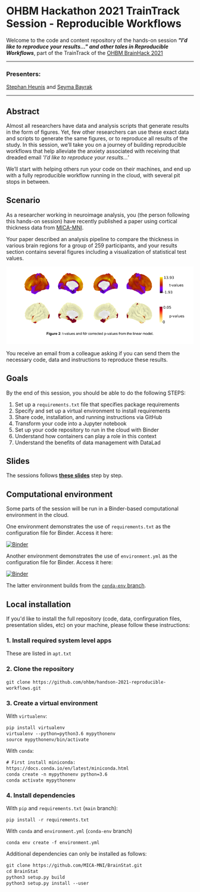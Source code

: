 # OHBM Hackathon 2021 TrainTrack Session - Reproducible Workflows

Welcome to the code and content repository of the hands-on session ***"I’d like to reproduce your results…" and other tales in Reproducible Workflows***, part of the TrainTrack of the [OHBM BrainHack 2021](https://ohbm.github.io/hackathon2021/traintrack/)

---
### Presenters:
[Stephan Heunis](https://github.com/jsheunis) and [Şeyma Bayrak](https://github.com/sheyma)

---

## Abstract

Almost all researchers have data and analysis scripts that generate results in the form of figures. Yet, few other researchers can use these exact data and scripts to generate the same figures, or to reproduce all results of the study. In this session, we’ll take you on a journey of building reproducible workflows that help alleviate the anxiety associated with receiving that dreaded email *'I’d like to reproduce your results...'*

We’ll start with helping others run your code on their machines, and end up with a fully reproducible workflow running in the cloud, with several pit stops in between.

## Scenario

As a researcher working in neuroimage analysis, you (the person following this hands-on session) have recently published a paper using cortical thickness data from [MICA-MNI](https://github.com/MICA-MNI/micaopen/tree/master/surfstat/surfstat_tutorial/thickness).

Your paper described an analysis pipeline to compare the thickness in various brain regions for a group of 259 participants, and your results section contains several figures including a visualization of statistical test values.

![alt text](figure.png)

You receive an email from a colleague asking if you can send them the necessary code, data and instructions to reproduce these results.

## Goals

By the end of this session, you should be able to do the following STEPS:

1. Set up a `requirements.txt` file that specifies package requirements
2. Specify and set up a virtual environment to install requirements
3. Share code, installation, and running instructions via GitHub
4. Transform your code into a Jupyter notebook
5. Set up your code repository to run in the cloud with Binder
6. Understand how containers can play a role in this context
7. Understand the benefits of data management with DataLad


## Slides

The sessions follows [**these slides**](https://ohbm.github.io/handson-2021-reproducible-workflows/presentation/ohbm-handson-repro.html) step by step.

## Computational environment

Some parts of the session will be run in a Binder-based computational environment in the cloud.

One environment demonstrates the use of `requirements.txt` as the configuration file for Binder. Access it here:

[![Binder](https://mybinder.org/badge_logo.svg)](https://mybinder.org/v2/gh/ohbm/handson-2021-reproducible-workflows/HEAD)

Another environment demonstrates the use of `environment.yml` as the configuration file for Binder. Access it here:

[![Binder](https://mybinder.org/badge_logo.svg)](https://mybinder.org/v2/gh/ohbm/handson-2021-reproducible-workflows/conda-env)

The latter environment builds from the [`conda-env` branch](https://github.com/ohbm/handson-2021-reproducible-workflows/tree/conda-env).

## Local installation

If you'd like to install the full repository (code, data, confirguration files, presentation slides, etc) on your machine, please follow these instructions:


### 1. Install required system level apps

These are listed in `apt.txt`

### 2. Clone the repository

```
git clone https://github.com/ohbm/handson-2021-reproducible-workflows.git
```

### 3. Create a virtual environment

With `virtualenv`:
```
pip install virtualenv
virtualenv --python=python3.6 mypythonenv
source mypythonenv/bin/activate
```

With `conda`:
```
# First install miniconda: https://docs.conda.io/en/latest/miniconda.html
conda create -n mypythonenv python=3.6
conda activate mypythonenv
```

### 4. Install dependencies

With `pip` and `requirements.txt` (`main` branch):

```
pip install -r requirements.txt
```

With `conda` and `environment.yml` (`conda-env` branch)
```
conda env create -f environment.yml
```

Additional dependencies can only be installed as follows:

```
git clone https://github.com/MICA-MNI/BrainStat.git
cd BrainStat
python3 setup.py build
python3 setup.py install --user
```
